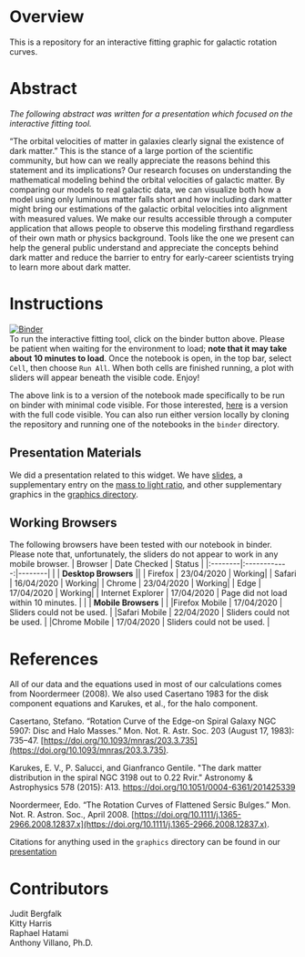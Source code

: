 # Overview
This is a repository for an interactive fitting graphic for galactic rotation curves.

# Abstract
*The following abstract was written for a presentation which focused on the interactive fitting tool.*

“The orbital velocities of matter in galaxies clearly signal the existence of dark matter.” This is the stance of a large portion of the scientific community, but how can we really appreciate the reasons behind this statement and its implications? Our research focuses on understanding the mathematical modeling behind the orbital velocities of galactic matter.  By comparing our models to real galactic data, we can visualize both how a model using only luminous matter falls short and how including dark matter might bring our estimations of the galactic orbital velocities into alignment with measured values. We make our results accessible through a computer application that allows people to observe this modeling firsthand regardless of their own math or physics background. Tools like the one we present can help the general public understand and appreciate the concepts behind dark matter and reduce the barrier to entry for early-career scientists trying to learn more about dark matter.

# Instructions
[![Binder](https://mybinder.org/badge_logo.svg)](https://mybinder.org/v2/gh/villano-lab/galactic-spin/master?filepath=binder%2FRotation_Curve_Sliders.ipynb)
<br /> To run the interactive fitting tool, click on the binder button above. Please be patient when waiting for the environment to load; **note that it may take about 10 minutes to load**. Once the notebook is open, in the top bar, select `Cell`, then choose `Run All`. When both cells are finished running, a plot with sliders will appear beneath the visible code. Enjoy!

The above link is to a version of the notebook made specifically to be run on binder with minimal code visible.
For those interested, [here](https://mybinder.org/v2/gh/villano-lab/galactic-spin/master?filepath=binder%2FRotation_Curve_Sliders-With-Code.ipynb)
is a version with the full code visible. You can also run either version locally by cloning the repository and running one of the notebooks in the `binder` directory.

## Presentation Materials

We did a presentation related to this widget. We have [slides](https://docs.google.com/presentation/d/1YraVYQ2cxyMKspdaCtHamu_zmWh0HkluK0tK0wfvFP0/edit?usp=sharing), a supplementary entry on the [mass to light ratio](https://docs.google.com/presentation/d/1I95JY5h8yNIoOEgOVPC_9bh0AmVL0mldYBuLYkMU7d0/edit?usp=sharing), and other supplementary graphics in the [graphics directory](https://github.com/villano-lab/galactic-spin/tree/master/graphics).

## Working Browsers
The following browsers have been tested with our notebook in binder.  
Please note that, unfortunately, the sliders do not appear to work in any mobile browser.
| Browser | Date Checked | Status |
|:--------|:------------:|--------|
|         | **Desktop Browsers** ||
| Firefox | 23/04/2020   | Working|
| Safari  | 16/04/2020   | Working|
| Chrome  | 23/04/2020   | Working|
| Edge    | 17/04/2020   | Working|
| Internet Explorer | 17/04/2020 | Page did not load within 10 minutes. |
|         | **Mobile Browsers** | |
|Firefox Mobile | 17/04/2020 | Sliders could not be used. |
|Safari Mobile  | 22/04/2020 | Sliders could not be used. |
|Chrome Mobile  | 17/04/2020 | Sliders could not be used. |

# References
All of our data and the equations used in most of our calculations comes from Noordermeer (2008). We also used Casertano 1983 for the disk component equations and Karukes, et al., for the halo component.

Casertano, Stefano. “Rotation Curve of the Edge-on Spiral Galaxy NGC 5907: Disc and Halo Masses.” Mon. Not. R. Astr. Soc. 203 (August 17, 1983): 735–47. [https://doi.org/10.1093/mnras/203.3.735](https://doi.org/10.1093/mnras/203.3.735). 

Karukes, E. V., P. Salucci, and Gianfranco Gentile. "The dark matter distribution in the spiral NGC 3198 out to 0.22 Rvir." Astronomy & Astrophysics 578 (2015): A13. https://doi.org/10.1051/0004-6361/201425339

Noordermeer, Edo. “The Rotation Curves of Flattened Sersic Bulges.” Mon. Not. R. Astron. Soc., April 2008. [https://doi.org/10.1111/j.1365-2966.2008.12837.x](https://doi.org/10.1111/j.1365-2966.2008.12837.x).

Citations for anything used in the `graphics` directory can be found in our [presentation](https://docs.google.com/presentation/d/1YraVYQ2cxyMKspdaCtHamu_zmWh0HkluK0tK0wfvFP0/edit?usp=sharing)

# Contributors
Judit Bergfalk  
Kitty Harris  
Raphael Hatami  
Anthony Villano, Ph.D.
